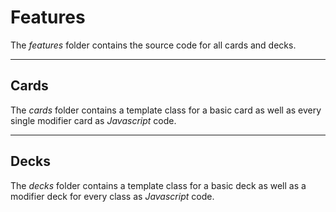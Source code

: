 # Features
The *features* folder contains the source code for all cards and decks.

---

## Cards
The *cards* folder contains a template class for a basic card as well as every single modifier card as *Javascript* code.

---

## Decks
The *decks* folder contains a template class for a basic deck as well as a modifier deck for every class as *Javascript* code.